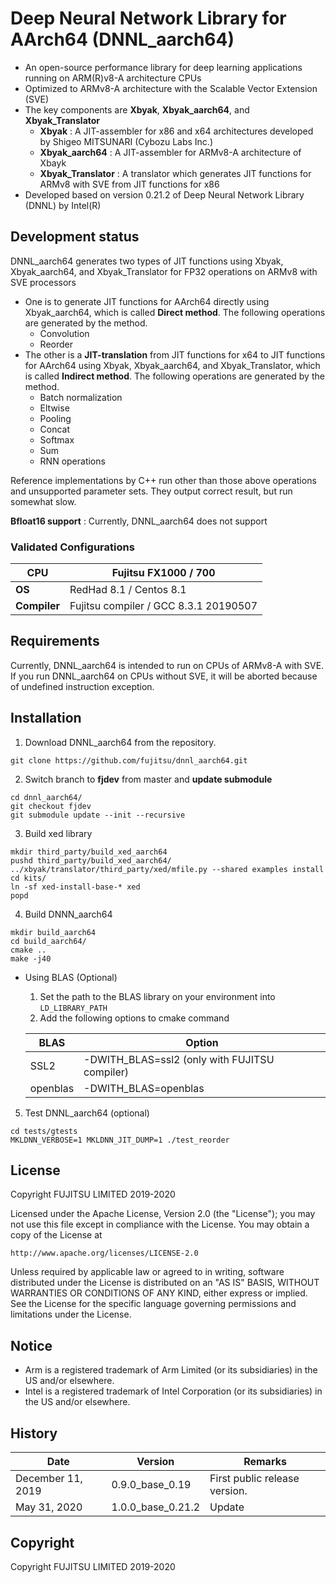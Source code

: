 # Deep Neural Network Library for AArch64 (DNNL_aarch64)

- An open-source performance library for deep learning applications running on ARM(R)v8-A architecture CPUs
- Optimized to ARMv8-A architecture with the Scalable Vector Extension (SVE)
- The key components are **Xbyak**, **Xbyak_aarch64**, and **Xbyak_Translator**
  - **Xbyak** :  A JIT-assembler for x86 and x64 architectures developed by Shigeo MITSUNARI (Cybozu Labs Inc.)
  - **Xbyak_aarch64** : A JIT-assembler for ARMv8-A architecture of Xbayk
  - **Xbyak_Translator** : A translator which generates JIT functions for ARMv8 with SVE from JIT functions for x86
- Developed based on version 0.21.2 of Deep Neural Network Library (DNNL) by Intel(R)



## Development status

DNNL_aarch64 generates two types of JIT functions using Xbyak, Xbyak_aarch64, and Xbyak_Translator for FP32 operations on ARMv8 with SVE processors

- One is to generate JIT functions for AArch64 directly using Xbyak_aarch64, which is called **Direct method**. The following operations are generated by the method.
  - Convolution
  - Reorder
- The other is a **JIT-translation** from JIT functions for x64 to JIT functions for AArch64 using Xbyak, Xbyak_aarch64, and Xbyak_Translator, which is called **Indirect method**. The following operations are generated by the method.
  - Batch normalization
  - Eltwise
  - Pooling
  - Concat
  - Softmax
  - Sum
  - RNN operations

Reference implementations by C++ run other than those above operations and unsupported parameter sets. They output correct result, but run somewhat slow.

**Bfloat16 support** : Currently, DNNL_aarch64 does not support

### Validated Configurations

| **CPU**      | Fujitsu FX1000 / 700                  |
| ------------ | ------------------------------------- |
| **OS**       | RedHad 8.1 / Centos 8.1               |
| **Compiler** | Fujitsu compiler / GCC 8.3.1 20190507 |



## Requirements

Currently, DNNL_aarch64 is intended to run on CPUs of ARMv8-A with SVE. If you run DNNL_aarch64 on CPUs without SVE, it will be aborted because of undefined instruction exception. 



## Installation

1. Download DNNL_aarch64 from the repository.

```
git clone https://github.com/fujitsu/dnnl_aarch64.git
```

2. Switch branch to **fjdev** from master and **update submodule**

```
cd dnnl_aarch64/
git checkout fjdev
git submodule update --init --recursive
```

3. Build xed library

```
mkdir third_party/build_xed_aarch64
pushd third_party/build_xed_aarch64/
../xbyak/translator/third_party/xed/mfile.py --shared examples install
cd kits/
ln -sf xed-install-base-* xed
popd
```

4. Build DNNN_aarch64

```
mkdir build_aarch64
cd build_aarch64/
cmake ..
make -j40
```
   - Using BLAS (Optional)

     1. Set the path to the BLAS library on your environment into `LD_LIBRARY_PATH`
     2. Add the following options to cmake command

     | BLAS     | Option                                        |
     | -------- | --------------------------------------------- |
     | SSL2     | -DWITH_BLAS=ssl2 (only with FUJITSU compiler) |
     | openblas | -DWITH_BLAS=openblas                          |

5. Test DNNL_aarch64 (optional)

```
cd tests/gtests
MKLDNN_VERBOSE=1 MKLDNN_JIT_DUMP=1 ./test_reorder
```



## License

Copyright FUJITSU LIMITED 2019-2020

Licensed under the Apache License, Version 2.0 (the "License");
you may not use this file except in compliance with the License.
You may obtain a copy of the License at

    http://www.apache.org/licenses/LICENSE-2.0

Unless required by applicable law or agreed to in writing, software
distributed under the License is distributed on an "AS IS" BASIS,
WITHOUT WARRANTIES OR CONDITIONS OF ANY KIND, either express or implied.
See the License for the specific language governing permissions and
limitations under the License.

## Notice

* Arm is a registered trademark of Arm Limited (or its subsidiaries) in the US and/or elsewhere.
* Intel is a registered trademark of Intel Corporation (or its subsidiaries) in the US and/or elsewhere.

## History

|Date|Version|Remarks|
|----|----|----|
|December 11, 2019|0.9.0_base_0.19|First public release version.|
|May 31, 2020|1.0.0_base_0.21.2|Update|


## Copyright

Copyright FUJITSU LIMITED 2019-2020

